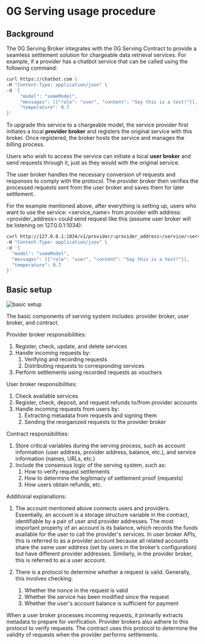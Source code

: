 # 0G Serving usage procedure

## Background

The 0G Serving Broker integrates with the 0G Serving Contract to provide a seamless settlement solution for chargeable data retrieval services. For example, if a provider has a chatbot service that can be called using the following command:

```sh
curl https://chatbot.com \
-H "Content-Type: application/json" \
-d '{
     "model": "someModel",
     "messages": [{"role": "user", "content": "Say this is a test!"}],
     "temperature": 0.7
}'
```

To upgrade this service to a chargeable model, the service provider first initiates a local **provider broker** and registers the original service with this broker. Once registered, the broker hosts the service and manages the billing process.

Users who wish to access the service can initiate a local **user broker** and send requests through it, just as they would with the original service.

The user broker handles the necessary conversion of requests and responses to comply with the protocol. The provider broker then verifies the processed requests sent from the user broker and saves them for later settlement.

For the example mentioned above, after everything is setting up, users who want to use the service: <service_name> from provider with address: <provider_address> could send request like this (assume user broker will be listening on 127.0.0.1:1034):

```sh
curl http://127.0.0.1:1034/v1/provider/<provider_address>/service/<service_name>/<optional_suffix> \
-H "Content-Type: application/json" \
-d '{
  "model": "someModel",
  "messages": [{"role": "user", "content": "Say this is a test!"}],
  "temperature": 0.7
}'
```

## Basic setup

![basic setup](./image/basic-setup.png)

The basic components of serving system includes: provider broker, user broker, and contract.

Provider broker responsibilities:

1. Register, check, update, and delete services
1. Handle incoming requests by:
   1. Verifying and recording requests
   1. Distributing requests to corresponding services
1. Perform settlements using recorded requests as vouchers

User broker responsibilities:

1. Check available services
1. Register, check, deposit, and request refunds to/from provider accounts
1. Handle incoming requests from users by:
   1. Extracting metadata from requests and signing them
   1. Sending the reorganized requests to the provider broker

Contract responsibilities:

1. Store critical variables during the serving process, such as account information (user address, provider address, balance, etc.), and service information (names, URLs, etc.)
1. Include the consensus logic of the serving system, such as:
   1. How to verify request settlements
   1. How to determine the legitimacy of settlement proof (requests)
   1. How users obtain refunds, etc.

Additional explanations:

1. The account mentioned above connects users and providers. Essentially, an account is a storage structure variable in the contract, identifiable by a pair of user and provider addresses. The most important property of an account is its balance, which records the funds available for the user to call the provider's services. In user broker APIs, this is referred to as a provider account because all related accounts share the same user address (set by users in the broker’s configuration) but have different provider addresses. Similarly, in the provider broker, this is referred to as a user account.

1. There is a protocol to determine whether a request is valid. Generally, this involves checking:
   1. Whether the nonce in the request is valid
   1. Whether the service has been modified since the request
   1. Whether the user's account balance is sufficient for payment

When a user broker processes incoming requests, it primarily extracts metadata to prepare for verification. Provider brokers also adhere to this protocol to verify requests. The contract uses this protocol to determine the validity of requests when the provider performs settlements.
